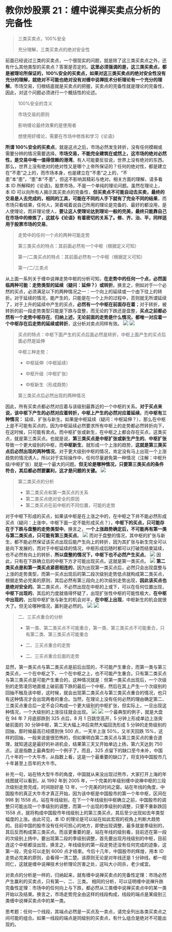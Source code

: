 # 教你炒股票 21：缠中说禅买卖点分析的完备性

> 三类买卖点，100%安全
>
> 充分理解，三类买卖点的绝对安全性

前面已经说过三类的买卖点，一个很现实的问题，就是除了这三类买卖点之外，还有什么其他类型的买卖点？答案是否定的。**这里必须强调的是，这三类买卖点，都是被理论所保证的，100%安全的买卖点，如果对这三类买卖点的绝对安全性没有充分的理解，就绝对不可能也绝对没有对缠中说禅技术分析理论有一个充分的理解**。市场交易，归根结底就是买卖点的把握，买卖点的完备性就是理论的完备性，因此，对这个问题必须进行一个概括性的论述。

> 100%安全的含义
>
> 市场交易的原则
>
> 影响缠论最终效果的是使用者
>
> 想使用好缠论，需要在市场中修炼和学习《论语》

**所谓 100%安全的买卖点**，就是这点之后，市场必然发生转折，没有任何模糊或需要分辨的情况需要选择。**市场交易，不能完全建筑在或然上，这市场的绝对必然性，是交易中唯一值得信赖的港湾**。有人可能要反驳说，世界上没有绝对的东西。那么，世界上没有绝对的绝对性又是哪个上帝所保证的？任何的绝对性，都是建立在“不患”之上的，而市场本身，也是建立在“不患”之上的，“不患”本“患”，“患”本“不患”，但这不影响其精彩与绝对。相关方面的理解，请多看本 ID 所解释的《论语》。股票市场，不是一个单纯的理论问题。虽然在理论上，本 ID 可以向所有人揭示其买卖点的完备性，**但买卖点不可能自动去买卖，最终的交易是人去完成的，相同的工具，可能在不同的人手下就有了完全不同的结果**，而市场只看结果，任何人，哭着喊着说自己所用的理论是完备的、最好的都没用，是人使理论，而非理论使人，**要让这人使理论达到理论一般的完美，最终只能靠自己在市场中的修炼了，这就与《论语》有着密切的关系了。修、齐、治、平，同样适用于股票市场的交易**。

> 走势中的任何一个点的两种可能走势
>
> 第三类买点的特点：其前面必然有一个中枢（根据定义可知）
>
> 第一/二类买点的特点：其前面必然有一个中枢（根据定义可知）
>
> 第一/二/三卖点

从上面一系列关于缠中说禅走势中枢的分析可知，**在走势中的任何一个点，必然面临两种可能：走势类型的延续（疑问：延伸？）或转折**。换言之，例如对于一个必然的买点，必须满足以下的两种情况之一：一个向上的延续或一个由下往上的转折。对于延续的情况，能产生的，只能是在一个上升的过程中，否则就无所谓延续了，对于上升的延续中产生的买点，**必然有一个中枢在前面存在着**；对于转折，被转折的前一段走势类型只能是下跌与盘整，而无论的下跌还是盘整，**买点之前都必然有一个走势中枢存在**。**归纳上述，无论前面的走势是什么情况，都唯一对应着一个中枢存在后走势的延续或转折**，这分析对卖点同样有效。
![](./1.png)
![](./2.png)

> 买点的特点：中枢下面产生的买点后面必然是转折，中枢上面产生的买点后面必然是延伸
>
> 中枢三种走势：
>
> - 中枢延伸（中枢延续）
>
> - 中枢升级（中枢扩张）
> - 中枢新生（形成趋势）
>
> 第三类买点后必然出现的两种情况

因此，所有买卖点都必然对应着与该级别最靠近的一个中枢的关系。**对于买点来说，该中枢下产生的必然对应着转折，中枢上产生的必然对应着延续**。而**中枢有三种情况：** 延续、扩张与新生。如果是中枢延续（疑问：中枢延伸？），那么在中枢上是不可能有买点的，因为中枢延续必然要求所有中枢上的走势都必然转折向下，在这时候，只可能有卖点。而中枢扩张或新生，在中枢之上都会存在买点，这类买点，就是第三类买点。也就是说，**第三类买点是中枢扩张或新生产生的**。**中枢扩张**导致一个更大级别的中枢，而**中枢新生**，就形成一个上涨的趋势，**这就是第三类买点后必然出现的两种情况**。对于更大级别中枢的情况，肯定没有马上出现一个上涨趋势的情况诱人，所以对于实际操作中，任何尽量避免第一种情况（注解：中枢升级/中枢扩张）就是一个最大的问题。**但无论是哪种情况，只要第三类买点的条件符合，其后都必然要赢利，这才是问题的关键。**
![](./3.png)

> 第二类买点的分析
>
> - 第二类买点和第一类买点的关系
> - 第二类买点绝对安全的原因
> - 第二类买点在前中枢的不同位置，可能的走势

对于中枢下形成的买点，如果该中枢是在上涨之中的，在中枢之下并不能必然形成买点（疑问：上涨中，中枢下面一定不能形成买点？），**中枢下的买点，只可能存在于下跌与盘整的走势类型中**。换言之，**一个上涨趋势确定后，不可能再有第一类与第二类买点，只可能有第三类买点**。
![](./4.png)
而对于盘整的情况，其中枢的扩张与新生，都不能必然保证该买点出现后能产生向上的转折，因为其扩张与新生完全可以是向下发展的，而对于中枢延续的情况，中枢形成后随时都可以打破而结束延续，也不必然有向上的转折，**所以盘整的情况下，中枢下也不必然产生买点**。
![](./5.png)
因此，只有在下跌确立后的中枢下方才可能出现买点。这就是第一类买点。
![](./6.png)
**第二类买点是和第一类买点紧密相连的**，因为出现第一类买点后，必然只会出现盘整与上涨的走势类型，而第一买点出现后的第二段次级别走势低点就构成第二类买点，根据走势必完美的原则，其后必然有第三段向上的次级别走势出现，**因此该买点也是绝对安全的**。第二类买点，不必然出现在中枢的上或下，可以在任何位置出现，**中枢下出现的**，其后的力度就值得怀疑了，出现扩张性中枢的可能性极大，**在中枢中出现的**，出现中枢扩张与新生的机会对半，**在中枢上出现**，中枢新生的机会就很大了。但无论哪种情况，赢利是必然的。
![](./7.png)
![](./8.png)

> 二、三买点重合的分析
>
> - 第一类、第二类买点不可能重合，第一类、第三类买点不可能重合，只有第二类、第三类买点可能重合
>
> - 二、三买点重合的走势
> - 二、三买点重合后面的走势

显然，第一类买点与第二类买点是前后出现的，不可能产生重合，而第一类与第三类买点，一个在中枢之下、一个在中枢之上，也不可能产生重合。只有第二类买点与第三类买点是可能产生重合的，这种情况就是：但第一类买点出现后，一个次级别的走势凌厉地直接上破前面下跌的最后一个中枢，然后在其上产生一个次级别的回抽不触及该中枢，这时候，就会出现第二类买点与第三类买点重合的情况，也只有这种情况才会出现两者的重合。当然，在理论上没有任何必然的理由确定第二、三类买点重合后一定不会只构成一个更大级别的中枢扩张，但实际上，一旦出现这种情况，一个大级别的上涨往往就会出现。
![](./9.png)
![](./10.png)
一个最典型的例子，就是大盘在 94 年 7 月底部跌到 325 点后，8 月 1 日跳空高开，5 分钟上形成单边上涨突破前面的 30 分钟中枢，第二天大幅上冲后突然大幅回洗形成 5 分钟的走势级别的回抽，那时候最高已经摸到快 500 点，一天半上涨 50%，又半天回跌 15%，这样的回抽，一般来说是很恐怖的，但如果明白第二类买点与第三类买点的重合道理，就知道这是最好的补进机会，结果第三天又开始单边上扬，第六天达到 750 点。这是指数上最典型的一个例子了。而且，325 点留下的缺口至今未补，中国几十年的一个大牛市，从指数上看，这是一个最重要的缺口了，将支持中国股市几十年甚至上百年的大牛市。

补充一句，站在特大型牛市的角度，中国就从来没出现过熊市，大家打开上海的年线图就可以看到，从 1992 年到 2005 年，一个完美的年级别缠中说禅中枢的三段次级别走势完成，时间刚好是 13 年，一个完美的时间之窗。站在年线的角度，中国股市的真正大牛市才真正开始，因为该中枢是中国股市的第一个年中枢，区间在 998 到 1558 点。站在年线级别，在下一个年线级别中枢确立之前，中国股市的调整只可能出现一个季级别的调整，而第一个出现的季级别的调整，只要不重新跌回 1558 点，就将构成中国股市年线级别上的第三类买点，其后至少出现如去年类型幅度的上涨。由此可见，本 ID 的理论是可以站在如此宏观的视角上判断大趋势的。目前中国的股市没有任何可担心的地方，即使出现调整，最多就是季级别的，其后反而构成第三类买点。而且更重要的是，站在年线的级别看，目前还在第一段的次级别上扬中，要出现第二段的季级别调整，首先要出现月线级别的中枢，目前连这个中枢都没出现，换言之，年线级别的第一段走势还没有任何完成的迹象，这第一段，完全可以走到 6000 点才结束。今后十几年，中国股市的辉煌，用本 ID 走势必完美的原则，会看得一清二楚。该原则无论是对年线还是 1 分钟线，都一视同仁，这就是缠中说禅技术分析理论厉害之处，这叫大小同杀，老少咸宜。

对卖点的分析是一样的，归纳起来，就有缠中说禅买卖点的完备性定理：市场必然产生赢利的买卖点，只有第一、二、三类。
相同的分析，可以证明缠中说禅升跌完备性定理：市场中的任何向上与下跌，都必然从三类缠中说禅买卖点中的某一类开始以及结束。换言之，市场走势完全由这样的线段构成，线段的端点是某级别三类缠中说禅买卖点中的某一类。

思考题：任何一个线段，其端点必然是一买点及一卖点，请完全列出各类买卖点之间可能的组合。如果一线段的端点是同级别的买卖点，有什么组合是绝对不可能出现的。
